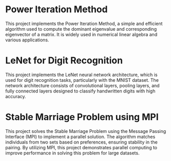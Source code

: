 # Power Iteration Method
This project implements the Power Iteration Method, a simple and efficient algorithm used to compute the dominant eigenvalue and corresponding eigenvector of a matrix. It is widely used in numerical linear algebra and various applications.

# LeNet for Digit Recognition
This project implements the LeNet neural network architecture, which is used for digit recognition tasks, particularly with the MNIST dataset. The network architecture consists of convolutional layers, pooling layers, and fully connected layers designed to classify handwritten digits with high accuracy.

# Stable Marriage Problem using MPI
This project solves the Stable Marriage Problem using the Message Passing Interface (MPI) to implement a parallel solution. The algorithm matches individuals from two sets based on preferences, ensuring stability in the pairing. By utilizing MPI, this project demonstrates parallel computing to improve performance in solving this problem for large datasets.
